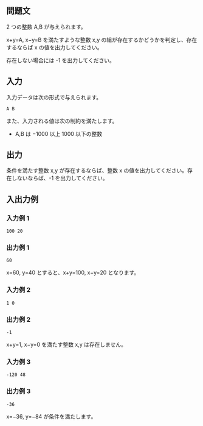 ## 問題文

2 つの整数 A,B が与えられます。

x+y=A, x−y=B を満たすような整数 x,y の組が存在するかどうかを判定し、存在するならば x の値を出力してください。

存在しない場合には -1 を出力してください。

## 入力

入力データは次の形式で与えられます。

```text
A B
```

また、入力される値は次の制約を満たします。

- A,B は −1000 以上 1000 以下の整数

## 出力

条件を満たす整数 x,y が存在するならば、整数 x の値を出力してください。存在しないならば、-1 を出力してください。

## 入出力例

### 入力例 1

```text
100 20
```

### 出力例 1

```text
60
```

x=60, y=40 とすると、x+y=100, x−y=20 となります。

### 入力例 2

```text
1 0
```

### 出力例 2

```text
-1
```

x+y=1, x−y=0 を満たす整数 x,y は存在しません。

### 入力例 3

```text
-120 48
```

### 出力例 3

```text
-36
```

x=−36, y=−84 が条件を満たします。
